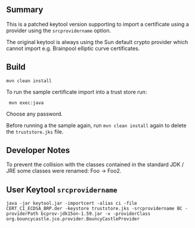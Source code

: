 ## Summary

This is a patched keytool version supporting to import a certificate using a provider using the `srcprovidername` option.
   
The original keytool is always using the Sun default crypto provider which cannot import e.g. Brainpool elliptic curve certificates.

## Build

    mvn clean install
    
To run the sample certificate import into a trust store run:
 
     mvn exec:java

Choose any password.
     
Before running a the sample again, run `mvn clean install` again to delete the `truststore.jks` file.  

## Developer Notes

To prevent the collision with the classes contained in the standard JDK / JRE some classes were renamed: Foo -> Foo2.

## User Keytool `srcprovidername`

    java -jar keytool.jar -importcert -alias ci -file CERT_CI_ECDSA_BRP.der -keystore truststore.jks -srcprovidername BC -providerPath bcprov-jdk15on-1.59.jar -v -providerClass org.bouncycastle.jce.provider.BouncyCastleProvider
    